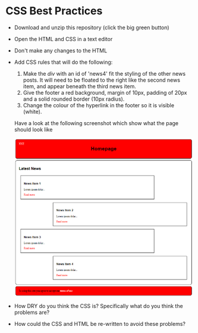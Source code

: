 # CSS Best Practices

* Download and unzip this repository (click the big green button)
* Open the HTML and CSS in a text editor
* Don't make any changes to the HTML
* Add CSS rules that will do the following:
    1. Make the *div* with an id of 'news4' fit the styling of the other news posts. It will need to be floated to the right like the second news item, and appear beneath the third news item.
    2. Give the footer a red background, margin of 10px, padding of 20px and a solid rounded border (10px radius).
    3. Change the colour of the hyperlink in the footer so it is visible (white).
    
    Have a look at the following screenshot which show what the page should look like
    
    ![News Page](news.png "Example")
* How DRY do you think the CSS is? Specifically what do you think the problems are? 
* How could the CSS and HTML be re-written to avoid these problems? 
